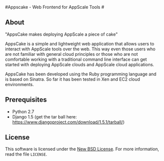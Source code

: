 
#Appscake - Web Frontend for AppScale Tools #

## About ##

"AppsCake makes deploying AppScale a piece of cake"

AppsCake is a simple and lightweight web application that allows users to
interact with AppScale tools over the web. This way even those users who
are not familiar with general cloud principles or those who are not
comfortable working with a traditional command line interface can get
started with deploying AppScale clouds and AppScale cloud applications.

AppsCake has been developed using the Ruby programming language and is
based on Sinatra. So far it has been tested in Xen and EC2 cloud
environments.

## Prerequisites ##
- Python 2.7
- Django 1.5 (get the tar ball here: https://www.djangoproject.com/download/1.5.1/tarball/)

License
-------
This software is licensed under the [New BSD License][BSD]. For more
information, read the file ``LICENSE``.

[BSD]: http://opensource.org/licenses/BSD-3-Clause
